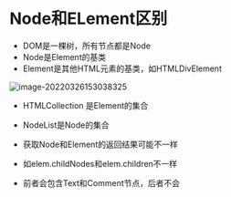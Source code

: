 # Node和ELement区别
- DOM是一棵树，所有节点都是Node
- Node是Element的基类
- Element是其他HTML元素的基类，如HTMLDivElement

![image-20220326153038325](C:\Users\Administrator\AppData\Roaming\Typora\typora-user-images\image-20220326153038325.png)

- HTMLCollection 是Element的集合

- NodeList是Node的集合

- 获取Node和Element的返回结果可能不一样
- 如elem.childNodes和elem.children不一样
- 前者会包含Text和Comment节点，后者不会
